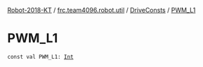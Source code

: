 [Robot-2018-KT](../../index.md) / [frc.team4096.robot.util](../index.md) / [DriveConsts](index.md) / [PWM_L1](./-p-w-m_-l1.md)

# PWM_L1

`const val PWM_L1: `[`Int`](https://kotlinlang.org/api/latest/jvm/stdlib/kotlin/-int/index.html)